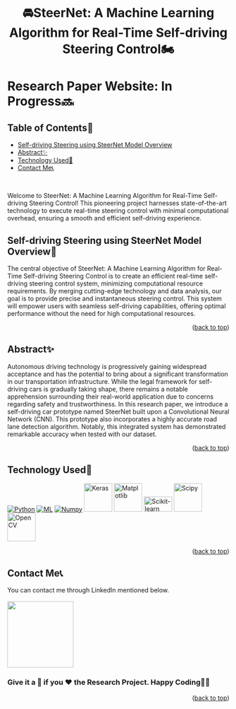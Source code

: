# <p align="center">🚘SteerNet: A Machine Learning Algorithm for Real-Time Self-driving Steering Control🏍️</p>

<div id="top"></div>

<h1> Research Paper Website: In Progress🔜</a></h1>

<!-- --------------------------------------------------------------------------------------------------------------------------------------------------------- -->

<h2>Table of Contents🧾</h2>

- [Self-driving Steering using SteerNet Model Overview](#self-driving-steering-using-steernet-overview)
- [Abstract✨](#abstract)
- [Technology Used🚀](#technology-used)
- [Contact Me📞](#contact-me)
<br>

Welcome to SteerNet: A Machine Learning Algorithm for Real-Time Self-driving Steering Control! This pioneering project harnesses state-of-the-art technology to execute real-time steering control with minimal computational overhead, ensuring a smooth and efficient self-driving experience.

<!-- --------------------------------------------------------------------------------------------------------------------------------------------------------- -->

<h2>Self-driving Steering using SteerNet Model Overview📌</h2>
The central objective of SteerNet: A Machine Learning Algorithm for Real-Time Self-driving Steering Control is to create an efficient real-time self-driving steering control system, minimizing computational resource requirements. By merging cutting-edge technology and data analysis, our goal is to provide precise and instantaneous steering control. This system will empower users with seamless self-driving capabilities, offering optimal performance without the need for high computational resources.
<p align="right">(<a href="#top">back to top</a>)</p>

<!-- --------------------------------------------------------------------------------------------------------------------------------------------------------- -->

<h2>Abstract✨</h2>
Autonomous driving technology is progressively gaining widespread acceptance and has the potential to bring about a significant transformation in our transportation infrastructure. While the legal framework for self-driving cars is gradually taking shape, there remains a notable apprehension surrounding their real-world application due to concerns regarding safety and trustworthiness. In this research paper, we introduce a self-driving car prototype named SteerNet built upon a Convolutional Neural Network (CNN). This prototype also incorporates a highly accurate road lane detection algorithm. Notably, this integrated system has demonstrated remarkable accuracy when tested with our dataset.
<p align="right">(<a href="#top">back to top</a>)</p>

<!-- --------------------------------------------------------------------------------------------------------------------------------------------------------- -->

<h2>Technology Used🚀</h2>

<p>
  <a href="https://www.w3schools.com/python/"> <img src="https://img.icons8.com/color/python" alt="Python" /></a>
  <a href="https://www.w3schools.com/ai_machine_learning/"> <img src="https://img.icons8.com/?size=64&id=yjSFO4TGzhsn&format=png" alt="ML" /></a>
  <a href="https://www.w3schools.com/python/numpy"> <img src="https://img.icons8.com/color/numpy" alt="Numpy" /></a>
  <a href="https://www.tutorialspoint.com/keras/index.htm"> <img src="https://upload.wikimedia.org/wikipedia/commons/thumb/a/ae/Keras_logo.svg/240px-Keras_logo.svg.png" alt="Keras" width="64" height="64" /></a>
  <a href="https://www.w3schools.com/python/matplotlib_intro"> <img src="https://upload.wikimedia.org/wikipedia/commons/thumb/8/84/Matplotlib_icon.svg/180px-Matplotlib_icon.svg.png" alt="Matplotlib" width="64" height="64" /></a>
  <a href="http://scikit-learn.org/stable/tutorial/index.html"> <img src="https://upload.wikimedia.org/wikipedia/commons/thumb/0/05/Scikit_learn_logo_small.svg/260px-Scikit_learn_logo_small.svg.png" alt="Scikit-learn" width="64" height="34" /></a>
  <a href="https://www.w3schools.com/python/scipy"> <img src="https://upload.wikimedia.org/wikipedia/commons/thumb/b/b2/SCIPY_2.svg/240px-SCIPY_2.svg.png" alt="Scipy" width="64" height="64" /></a>
  <a href="https://www.tutorialspoint.com/opencv/index.htm"> <img src="https://upload.wikimedia.org/wikipedia/commons/3/32/OpenCV_Logo_with_text_svg_version.svg" alt="OpenCV" width="64" height="64" /></a>
  
</p>
<p align="right">(<a href="#top">back to top</a>)</p>

<!-- --------------------------------------------------------------------------------------------------------------------------------------------------------- -->

<h2>Contact Me📞</h2>

You can contact me through LinkedIn mentioned below.<br><br>
<a href="https://www.linkedin.com/in/snehilsharma31/"><img src="https://img.shields.io/badge/LinkedIn-0077B5?style=for-the-badge&logo=linkedin&logoColor=white" width="150px"></a>

<!-- --------------------------------------------------------------------------------------------------------------------------------------------------------- -->

<h3>Give it a 🌟 if you ❤ the Research Project. Happy Coding👨‍💻</h3>
<p align="right">(<a href="#top">back to top</a>)</p>
